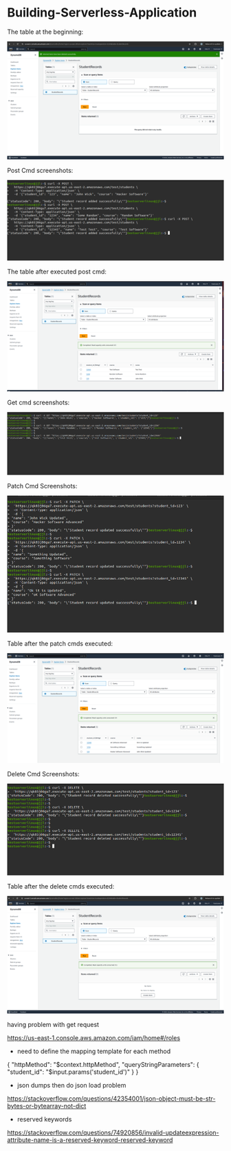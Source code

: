# Building-Serverless-Application

The table at the beginning:

![](apiScreenShot/tableInit.png)

Post Cmd screenshots:

![](apiScreenShot/postCmd.png)

The table after executed post cmd:

![](apiScreenShot/postTable.png)

Get cmd screenshots:

![](apiScreenShot/getCmd.png)

Patch Cmd Screenshots:

![](apiScreenShot/patchCmd.png)

Table after the patch cmds executed:

![](apiScreenShot/tableAfterPatch.png)

Delete Cmd Screenshots:

![](apiScreenShot/deleteCmd.png)

Table after the delete cmds executed:

![](apiScreenShot/tableAfterDelete.png)

having problem with get request

https://us-east-1.console.aws.amazon.com/iam/home#/roles

- need to define the mapping template for each method

{
"httpMethod": "$context.httpMethod",
  "queryStringParameters": {
    "student_id": "$input.params('student_id')"
}
}

- json dumps then do json load problem

https://stackoverflow.com/questions/42354001/json-object-must-be-str-bytes-or-bytearray-not-dict

- reserved keywords

https://stackoverflow.com/questions/74920856/invalid-updateexpression-attribute-name-is-a-reserved-keyword-reserved-keyword
